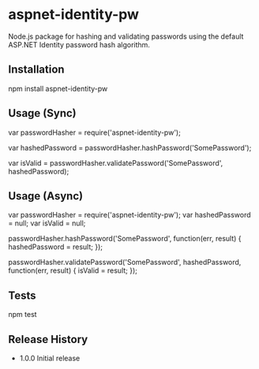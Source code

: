 aspnet-identity-pw
==================

Node.js package for hashing and validating passwords using the default ASP.NET Identity password hash algorithm.

## Installation

  npm install aspnet-identity-pw

## Usage (Sync)

  var passwordHasher = require('aspnet-identity-pw');

  var hashedPassword = passwordHasher.hashPassword('SomePassword');

  var isValid = passwordHasher.validatePassword('SomePassword', hashedPassword);

## Usage (Async)

  var passwordHasher = require('aspnet-identity-pw');
  var hashedPassword = null;
  var isValid = null;

  passwordHasher.hashPassword('SomePassword', function(err, result) {
    hashedPassword = result;
  });

  passwordHasher.validatePassword('SomePassword', hashedPassword, function(err, result) {
    isValid = result;
  });

## Tests

  npm test

## Release History

* 1.0.0 Initial release
